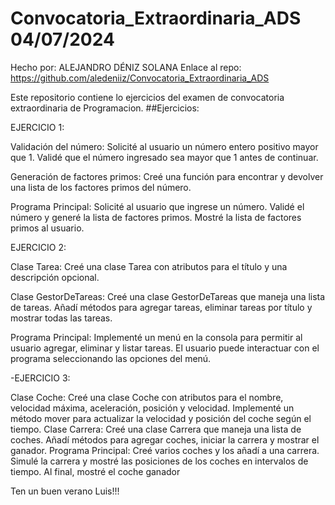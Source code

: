 # Convocatoria_Extraordinaria_ADS                                                                                                                                                                              04/07/2024
Hecho por: ALEJANDRO DÉNIZ SOLANA
Enlace al repo: https://github.com/aledeniiz/Convocatoria_Extraordinaria_ADS

Este repositorio contiene lo ejercicios del examen de convocatoria extraordinaria de Programacion.
##Ejercicios:

EJERCICIO 1:

Validación del número:
  Solicité al usuario un número entero positivo mayor que 1.
  Validé que el número ingresado sea mayor que 1 antes de continuar.

Generación de factores primos:
  Creé una función para encontrar y devolver una lista de los factores primos del número.

Programa Principal:
  Solicité al usuario que ingrese un número.
  Validé el número y generé la lista de factores primos.
  Mostré la lista de factores primos al usuario.

EJERCICIO 2:

Clase Tarea:
  Creé una clase Tarea con atributos para el título y una descripción opcional.

Clase GestorDeTareas:
  Creé una clase GestorDeTareas que maneja una lista de tareas.
  Añadí métodos para agregar tareas, eliminar tareas por título y mostrar todas las tareas.

Programa Principal:
  Implementé un menú en la consola para permitir al usuario agregar, eliminar y listar tareas.
  El usuario puede interactuar con el programa seleccionando las opciones del menú.

-EJERCICIO 3:

Clase Coche:
  Creé una clase Coche con atributos para el nombre, velocidad máxima, aceleración, posición y velocidad.
  Implementé un método mover para actualizar la velocidad y posición del coche según el tiempo.
Clase Carrera:
  Creé una clase Carrera que maneja una lista de coches.
  Añadí métodos para agregar coches, iniciar la carrera y mostrar el ganador.
Programa Principal:
  Creé varios coches y los añadí a una carrera.
  Simulé la carrera y mostré las posiciones de los coches en intervalos de tiempo.
  Al final, mostré el coche ganador

Ten un buen verano Luis!!!
